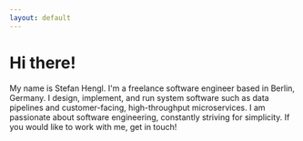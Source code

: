 ```yaml
---
layout: default
---
```


# Hi there!
My name is Stefan Hengl. I'm a freelance software
engineer based in Berlin, Germany. I design, implement, and run system software
such as data pipelines and customer-facing, high-throughput microservices.
I am passionate about software engineering, constantly striving for simplicity.
If you would like to work with me, get in touch!
